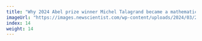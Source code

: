 ```yaml
---
title: "Why 2024 Abel prize winner Michel Talagrand became a mathematician"
imageUrl: "https://images.newscientist.com/wp-content/uploads/2024/03/21141823/SEI_196851013.jpg?width=600"
index: 14
weight: 14
---
```

